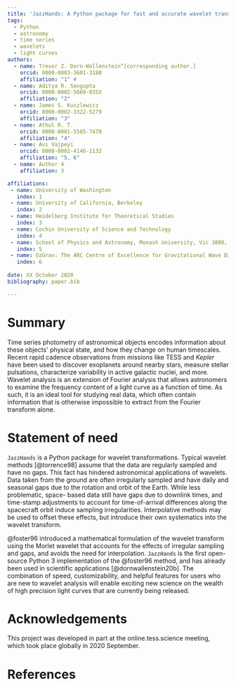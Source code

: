 ```yaml
---
title: 'JazzHands: A Python package for fast and accurate wavelet transformations on unevenly sampled data'
tags:
  - Python
  - astronomy
  - time series
  - wavelets
  - light curves
authors:
  - name: Trevor Z. Dorn-Wallenstein^[corresponding author.]
    orcid: 0000-0003-3601-3180
    affiliation: "1" #
  - name: Aditya R. Sengupta
    orcid: 0000-0002-5669-035X
    affiliation: "2"
  - name: James S. Kuszlewicz
    orcid: 0000-0002-3322-5279
    affiliation: "3"
  - name: Athul R. T.
    orcid: 0000-0001-5565-7470
    affiliation: "4"
  - name: Avi Vajpeyi
    orcid: 0000-0002-4146-1132
    affiliation: "5, 6"
  - name: Author 4
    affiliation: 3

affiliations:
 - name: University of Washington
   index: 1
 - name: University of California, Berkeley
   index: 2
 - name: Heidelberg Institute for Theoretical Studies
   index: 3
 - name: Cochin University of Science and Technology
   index: 4
 - name: School of Physics and Astronomy, Monash University, Vic 3800, Australia
   index: 5
 - name: OzGrav: The ARC Centre of Excellence for Gravitational Wave Discovery, Clayton VIC 3800, Australia
   index: 6
 
date: XX October 2020
bibliography: paper.bib

---
```


# Summary

Time series photometry of astronomical objects encodes information about
these objects' physical state, and how they change on human timescales. Recent rapid cadence observations from missions like TESS and *Kepler* have been used to discover exoplanets around nearby stars, measure stellar pulsations, characterize variability in active galactic nuclei, and more. Wavelet analysis is an extension of Fourier analysis that allows astronomers to examine the frequency content of a light curve as a function of time. As such, it is an
ideal tool for studying real data, which often contain information that is
otherwise impossible to extract from the Fourier transform alone.

# Statement of need

`JazzHands` is a Python package for wavelet transformations. Typical wavelet
methods [@torrence98] assume that the data are regularly sampled and have
no gaps. This fact has hindered astronomical applications of wavelets. Data
taken from the ground are often irregularly sampled and have daily and seasonal
gaps due to the rotation and orbit of the Earth. While less problematic, space-
based data still have gaps due to downlink times, and time-stamp adjustments to account for time-of-arrival differences along the spacecraft orbit induce
sampling irregularities. Interpolative methods may be used to offset these
effects, but introduce their own systematics into the wavelet transform.

@foster96 introduced a mathematical formulation of the wavelet transform
using the Morlet wavelet that accounts for the effects of irregular sampling
and gaps, and avoids the need for interpolation. `JazzHands` is the first
open-source Python 3 implementation of the @foster96 method, and has already
been used in scientific applications [@dornwallenstein20b]. The combination of
speed, customizability, and helpful features for users who are new to wavelet
analysis will enable exciting new science on the wealth of high precision light
curves that are currently being released.

# Acknowledgements

This project was developed in part at the online.tess.science meeting, which
took place globally in 2020 September.

# References
